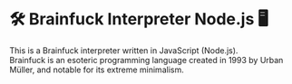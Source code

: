 # 🛠 Brainfuck Interpreter Node.js 🖥

This is a Brainfuck interpreter written in JavaScript (Node.js). </br>
Brainfuck is an esoteric programming language created in 1993 by Urban Müller, and notable for its extreme minimalism.
